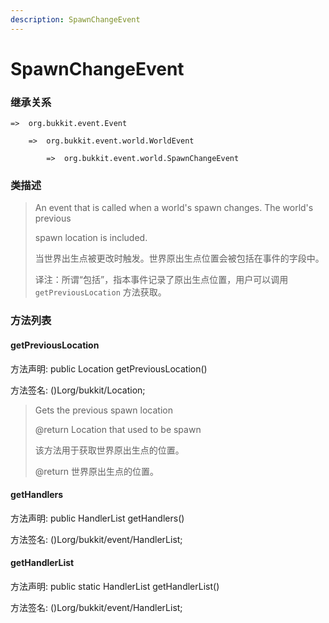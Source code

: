 ```yaml
---
description: SpawnChangeEvent
---
```


# SpawnChangeEvent

### 继承关系

    =>  org.bukkit.event.Event

        =>  org.bukkit.event.world.WorldEvent

            =>  org.bukkit.event.world.SpawnChangeEvent

### 类描述

> An event that is called when a world's spawn changes. The world's previous
> 
> spawn location is included.
> 
> <p>
> 
> 当世界出生点被更改时触发。世界原出生点位置会被包括在事件的字段中。
> 
> <p>
> 
> 译注：所谓“包括”，指本事件记录了原出生点位置，用户可以调用 `getPreviousLocation` 方法获取。

### 方法列表

#### getPreviousLocation

方法声明: public Location getPreviousLocation()

方法签名: ()Lorg/bukkit/Location;

> Gets the previous spawn location
> 
> @return Location that used to be spawn
> 
> <p>
> 
> 该方法用于获取世界原出生点的位置。
> 
> @return 世界原出生点的位置。

#### getHandlers

方法声明: public HandlerList getHandlers()

方法签名: ()Lorg/bukkit/event/HandlerList;

#### getHandlerList

方法声明: public static HandlerList getHandlerList()

方法签名: ()Lorg/bukkit/event/HandlerList;